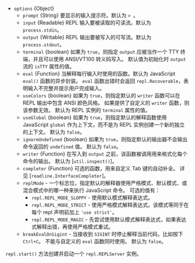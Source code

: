<!-- YAML
added: v0.1.91
-->

* `options` {Object}
  * `prompt` {String} 要显示的输入提示符。默认为 `> `。
  * `input` {Readable} REPL 输入要被读取的可读流。默认为 `process.stdin`。
  * `output` {Writable} REPL 输出要被写入的可写流。默认为 `process.stdout`。
  * `terminal` {boolean} 如果为 `true`，则指定 `output` 应被当作一个 TTY 终端，并且可以使用 ANSI/VT100 转义码写入。
    默认值为初始化时 `output` 流的 `isTTY` 属性的值。
  * `eval` {Function} 当解释每行输入时使用的函数。默认为 JavaScript `eval()` 函数的异步封装。
    `eval` 函数出错时会返回 `repl.Recoverable`，表明输入不完整并提示用户完成输入。
  * `useColors` {boolean} 如果为 `true`，则指定默认的 `writer` 函数可以在 REPL 输出中包含 ANSI 颜色风格。
    如果提供了自定义的 `writer` 函数，则该参数无效。
    默认为 REPL 实例的 `terminal` 属性的值。
  * `useGlobal` {boolean} 如果为 `true`，则指定默认的解释函数使用 JavaScript `global` 作为上下文，而不是为 REPL 实例创建一个新的独立的上下文。
    默认为 `false`。
  * `ignoreUndefined` {boolean} 如果为 `true`，则指定默认的输出器不会输出命令返回的 `undefined` 值。
     默认为 `false`。
  * `writer` {Function} 在写入到 `output` 之前，该函数被调用用来格式化每个命令的输出。
    默认为 [`util.inspect()`]。
  * `completer` {Function} 可选的函数，用来自定义 Tab 键的自动补全。
    详见 [`readline.InterfaceCompleter`]。
  * `replMode` - 一个标志位，指定默认的解释器使用严格模式、默认模式、或混合模式中的哪一种来执行 JavaScript 命令。
    可选的值有：
    * `repl.REPL_MODE_SLOPPY` - 使用默认模式解释表达式。
    * `repl.REPL_MODE_STRICT` - 使用严格模式解释表达式。该模式等同于在每个 repl 声明前加上 `'use strict'`。
    * `repl.REPL_MODE_MAGIC` - 先尝试使用默认模式解释表达式，如果表达式解释出错，再使用严格模式重试。
  * `breakEvalOnSigint` - 当接收到 `SIGINT` 时停止解释当前代码，比如按下 `Ctrl+C`。
    不能与自定义的 `eval` 函数同时使用。
    默认为 `false`。

`repl.start()` 方法创建并启动一个 `repl.REPLServer` 实例。

